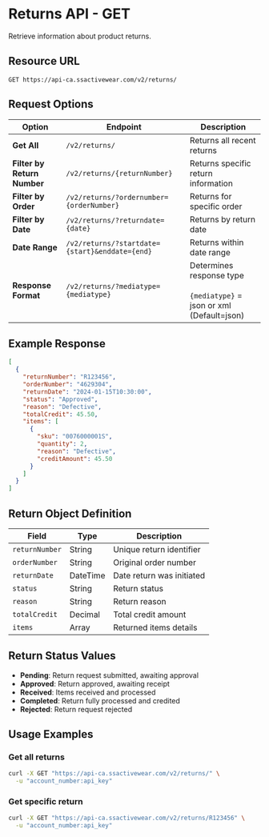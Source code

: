 # Returns API - GET

Retrieve information about product returns.

## Resource URL

```
GET https://api-ca.ssactivewear.com/v2/returns/
```

## Request Options

| Option | Endpoint | Description |
|--------|----------|-------------|
| **Get All** | `/v2/returns/` | Returns all recent returns |
| **Filter by Return Number** | `/v2/returns/{returnNumber}` | Returns specific return information |
| **Filter by Order** | `/v2/returns/?ordernumber={orderNumber}` | Returns for specific order |
| **Filter by Date** | `/v2/returns/?returndate={date}` | Returns by return date |
| **Date Range** | `/v2/returns/?startdate={start}&enddate={end}` | Returns within date range |
| **Response Format** | `/v2/returns/?mediatype={mediatype}` | Determines response type<br><br>`{mediatype}` = json or xml (Default=json) |

## Example Response

```json
[
  {
    "returnNumber": "R123456",
    "orderNumber": "4629304",
    "returnDate": "2024-01-15T10:30:00",
    "status": "Approved",
    "reason": "Defective",
    "totalCredit": 45.50,
    "items": [
      {
        "sku": "0076000001S",
        "quantity": 2,
        "reason": "Defective",
        "creditAmount": 45.50
      }
    ]
  }
]
```

## Return Object Definition

| Field | Type | Description |
|-------|------|-------------|
| `returnNumber` | String | Unique return identifier |
| `orderNumber` | String | Original order number |
| `returnDate` | DateTime | Date return was initiated |
| `status` | String | Return status |
| `reason` | String | Return reason |
| `totalCredit` | Decimal | Total credit amount |
| `items` | Array | Returned items details |

## Return Status Values

- **Pending**: Return request submitted, awaiting approval
- **Approved**: Return approved, awaiting receipt
- **Received**: Items received and processed
- **Completed**: Return fully processed and credited
- **Rejected**: Return request rejected

## Usage Examples

### Get all returns
```bash
curl -X GET "https://api-ca.ssactivewear.com/v2/returns/" \
  -u "account_number:api_key"
```

### Get specific return
```bash
curl -X GET "https://api-ca.ssactivewear.com/v2/returns/R123456" \
  -u "account_number:api_key"
```
